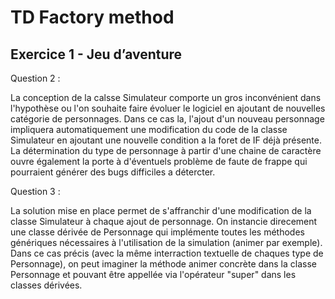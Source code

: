 # TD Factory method

## Exercice 1 - Jeu d’aventure

Question 2 :

La conception de la calsse Simulateur comporte un gros inconvénient dans l'hypothèse ou l'on souhaite faire évoluer le logiciel en ajoutant de nouvelles catégorie de personnages. Dans ce cas la, l'ajout d'un nouveau personnage impliquera automatiquement une modification du code de la classe Simulateur en ajoutant une nouvelle condition a la foret de IF déjà présente. La détermination du type de personnage à partir d'une chaine de caractère ouvre également la porte à d'éventuels problème de faute de frappe qui pourraient générer des bugs difficiles a détercter.

Question 3 :

La solution mise en place permet de s'affranchir d'une modification de la classe Simulateur à chaque ajout de personnage. On instancie direcement une classe dérivée de Personnage qui implémente toutes les méthodes génériques nécessaires à l'utilisation de la simulation (animer par exemple).
Dans ce cas précis (avec la même interraction textuelle de chaques type de Personnage), on peut imaginer la méthode animer concrète dans la classe Personnage et pouvant être appellée via l'opérateur "super" dans les classes dérivées.
